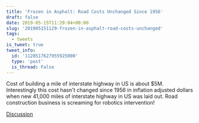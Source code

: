 ```yaml
---
title: 'Frozen in Asphalt: Road Costs Unchanged Since 1956'
draft: false
date: 2019-05-15T11:29:04+00:00
slug: '201905151129-frozen-in-asphalt-road-costs-unchanged'
tags:
  - tweets
is_tweet: true
tweet_info:
  id: '1128517627955925000'
  type: 'post'
  is_thread: False
---
```




Cost of building a mile of interstate highway in US is about $5M. Interestingly this cost hasn't changed since 1956 in inflation adjusted dollars when new 41,000 miles of interstate highway in US was laid out. Road construction business is screaming for robotics intervention!

[Discussion](https://x.com/sytelus/status/1128517627955925000)
